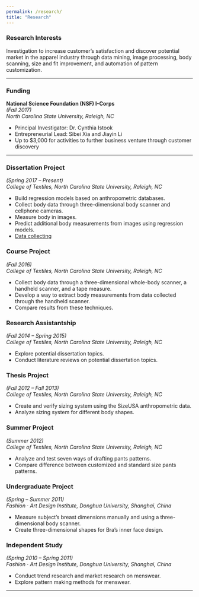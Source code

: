 ```yaml
---
permalink: /research/
title: "Research"
---
```


### Research Interests  
Investigation to increase customer’s satisfaction and discover potential market in the apparel industry through data mining, image processing, body scanning, size and fit improvement, and automation of pattern customization.

---

### Funding
**National Science Foundation (NSF) I-Corps**  
*(Fall 2017)*  
*North Carolina State University, Raleigh, NC*
   -	Principal Investigator: Dr. Cynthia Istook
   -  Entrepreneurial Lead: Sibei Xia and Jiayin Li
   -  Up to $3,000 for activities to further business venture through customer discovery

---
### Dissertation Project 
*(Spring 2017 – Present)*  
*College of Textiles, North Carolina State University, Raleigh, NC*
   -	Build regression models based on anthropometric databases.
   -	Collect body data through three-dimensional body scanner and cellphone cameras.
   -	Measure body in images.
   -	Predict additional body measurements from images using regression models.
   -  [Data collecting](https://sxia2.github.io/research/dissertation) 

### Course Project 
*(Fall 2016)*  
*College of Textiles, North Carolina State University, Raleigh, NC*
   -	Collect body data through a three-dimensional whole-body scanner, a handheld scanner, and a tape measure.
   -	Develop a way to extract body measurements from data collected through the handheld scanner.
   -	Compare results from these techniques.

### Research Assistantship 
*(Fall 2014 – Spring 2015)*  
*College of Textiles, North Carolina State University, Raleigh, NC*
   -	Explore potential dissertation topics.
   -	Conduct literature reviews on potential dissertation topics.
	
### Thesis Project
*(Fall 2012 – Fall 2013)*  
*College of Textiles, North Carolina State University, Raleigh, NC*
   -	Create and verify sizing system using the SizeUSA anthropometric data.
   -	Analyze sizing system for different body shapes.
   
### Summer Project
*(Summer 2012)*  
*College of Textiles, North Carolina State University, Raleigh, NC*
   -	Analyze and test seven ways of drafting pants patterns.
   -  Compare difference between customized and standard size pants patterns. 

### Undergraduate Project  
*(Spring – Summer 2011)*  
*Fashion · Art Design Institute, Donghua University, Shanghai, China*
   -	Measure subject’s breast dimensions manually and using a three-dimensional body scanner.
   -	Create three-dimensional shapes for Bra’s inner face design.
   
### Independent Study
*(Spring 2010 – Spring 2011)*  
*Fashion · Art Design Institute, Donghua University, Shanghai, China*
   -	Conduct trend research and market research on menswear.
   -  Explore pattern making methods for menswear.

---